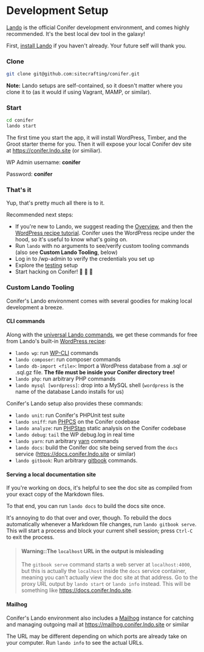 # Development Setup

[Lando](https://docs.devwithlando.io) is the official Conifer development environment, and comes highly recommended. It's the best local dev tool in the galaxy!

First, [install Lando](https://docs.devwithlando.io/installation/installing.html) if you haven't already. Your future self will thank you.

### Clone

```bash
git clone git@github.com:sitecrafting/conifer.git
```

**Note:** Lando setups are self-contained, so it doesn't matter where you clone it to (as it would if using Vagrant, MAMP, or similar).

### Start

```bash
cd conifer
lando start
```

The first time you start the app, it will install WordPress, Timber, and the Groot starter theme for you. Then it will expose your local Conifer dev site at https://conifer.lndo.site (or similiar).

WP Admin username: **conifer**

Password: **conifer**

### That's it

Yup, that's pretty much all there is to it.

Recommended next steps:

* If you're new to Lando, we suggest reading the [Overview](https://docs.devwithlando.io/), and then the [WordPress recipe tutorial](https://docs.devwithlando.io/tutorials/wordpress.html). Conifer uses the WordPress recipe under the hood, so it's useful to know what's going on.
* Run `lando` with no arguments to see/verify custom tooling commands (also see **Custom Lando Tooling**, below)
* Log in to /wp-admin to verify the credentials you set up
* Explore the [testing](/testing.md) setup
* Start hacking on Conifer! 🌲 🚀 🎉

### Custom Lando Tooling

Conifer's Lando environment comes with several goodies for making local development a breeze.

#### CLI commands

Along with the [universal Lando commands](https://docs.devwithlando.io/cli/usage.html), we get these commands for free from Lando's built-in [WordPress recipe](https://docs.devwithlando.io/tutorials/wordpress.html):

* `lando wp`: run [WP-CLI](https://wp-cli.org/) commands
* `lando composer`: run composer commands
* `lando db-import <file>`: Import a WordPress database from a .sql or .sql.gz file. **The file must be inside your Conifer directory tree!**
* `lando php`: run arbitrary PHP commands
* `lando mysql [wordpress]`: drop into a MySQL shell (`wordpress` is the name of the database Lando installs for us)

Conifer's Lando setup also provides these commands:

* `lando unit`: run Conifer's PHPUnit test suite
* `lando sniff`: run [PHPCS](https://github.com/squizlabs/PHP_CodeSniffer) on the Conifer codebase
* `lando analyze`: run [PHPStan](https://phpstan.com) static analysis on the Conifer codebase
* `lando debug`: `tail` the WP debug.log in real time
* `lando yarn`: run arbitrary [yarn](https://www.npmjs.com/package/yarn) commands
* `lando docs`: build the Conifer doc site being served from the `docs` service (https://docs.conifer.lndo.site or similar)
* `lando gitbook`: Run arbitrary [gitbook](https://github.com/GitbookIO/gitbook) commands.

#### Serving a local documentation site

If you're working on docs, it's helpful to see the doc site as compiled from your exact copy of the Markdown files.

To that end, you can run `lando docs` to build the docs site once.

It's annoying to do that over and over, though. To rebuild the docs automatically whenever a Markdown file changes, run `lando gitbook serve`. This will start a process and block your current shell session; press `Ctrl-C` to exit the process.

> #### Warning::The `localhost` URL in the output is misleading
>
> The `gitbook serve` command starts a web server at `localhost:4000`, but this is actually the `localhost` inside the `docs` service container, meaning you can't actually view the doc site at that address. Go to the proxy URL output by `lando start` or `lando info` instead. This will be something like https://docs.conifer.lndo.site.

#### Mailhog

Conifer's Lando environment also includes a [Mailhog](https://github.com/mailhog/MailHog) instance for catching and managing outgoing mail at https://mailhog.conifer.lndo.site or similar

The URL may be different depending on which ports are already take on your computer. Run `lando info` to see the actual URLs.
